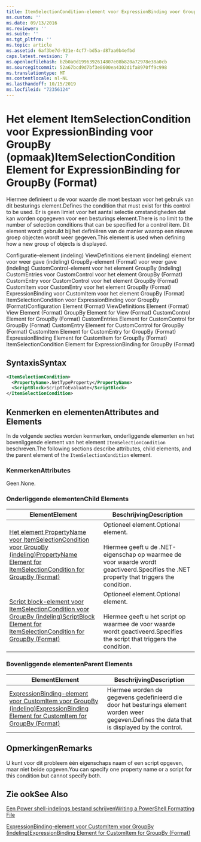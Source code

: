 ```yaml
---
title: ItemSelectionCondition-element voor ExpressionBinding voor GroupBy (indeling) | Microsoft Docs
ms.custom: ''
ms.date: 09/13/2016
ms.reviewer: ''
ms.suite: ''
ms.tgt_pltfrm: ''
ms.topic: article
ms.assetid: 6af3be7d-921e-4cf7-bd5a-d87aa0b4efbd
caps.latest.revision: 7
ms.openlocfilehash: b2b0a0d1996392614807e08b820a72978e38a0cb
ms.sourcegitcommit: 52a67bcd9d7bf3e8600ea4302d1fa8970ff9c998
ms.translationtype: MT
ms.contentlocale: nl-NL
ms.lasthandoff: 10/15/2019
ms.locfileid: "72356124"
---
```

# <a name="itemselectioncondition-element-for-expressionbinding-for-groupby-format"></a><span data-ttu-id="b994e-102">Het element ItemSelectionCondition voor ExpressionBinding voor GroupBy (opmaak)</span><span class="sxs-lookup"><span data-stu-id="b994e-102">ItemSelectionCondition Element for ExpressionBinding for GroupBy (Format)</span></span>

<span data-ttu-id="b994e-103">Hiermee definieert u de voor waarde die moet bestaan voor het gebruik van dit besturings element.</span><span class="sxs-lookup"><span data-stu-id="b994e-103">Defines the condition that must exist for this control to be used.</span></span> <span data-ttu-id="b994e-104">Er is geen limiet voor het aantal selectie omstandigheden dat kan worden opgegeven voor een besturings element.</span><span class="sxs-lookup"><span data-stu-id="b994e-104">There is no limit to the number of selection conditions that can be specified for a control item.</span></span> <span data-ttu-id="b994e-105">Dit element wordt gebruikt bij het definiëren van de manier waarop een nieuwe groep objecten wordt weer gegeven.</span><span class="sxs-lookup"><span data-stu-id="b994e-105">This element is used when defining how a new group of objects is displayed.</span></span>

<span data-ttu-id="b994e-106">Configuratie-element (indeling) ViewDefinitions element (indeling) element voor weer gave (indeling) GroupBy-element (Format) voor weer gave (indeling) CustomControl-element voor het element GroupBy (indeling) CustomEntries voor CustomControl voor het element GroupBy (Format) CustomEntry voor CustomControl voor het element GroupBy (Format) CustomItem voor CustomEntry voor het element GroupBy (Format) ExpressionBinding voor CustomItem voor het element GroupBy (Format) ItemSelectionCondition voor ExpressionBinding voor GroupBy (Format)</span><span class="sxs-lookup"><span data-stu-id="b994e-106">Configuration Element (Format) ViewDefinitions Element (Format) View Element (Format) GroupBy Element for View (Format) CustomControl Element for GroupBy (Format) CustomEntries Element for CustomControl for GroupBy (Format) CustomEntry Element for CustomControl for GroupBy (Format) CustomItem Element for CustomEntry for GroupBy (Format) ExpressionBinding Element for CustomItem for GroupBy (Format) ItemSelectionCondition Element for ExpressionBinding for GroupBy (Format)</span></span>

## <a name="syntax"></a><span data-ttu-id="b994e-107">Syntaxis</span><span class="sxs-lookup"><span data-stu-id="b994e-107">Syntax</span></span>

```xml
<ItemSelectionCondition>
  <PropertyName>.NetTypeProperty</PropertyName>
  <ScriptBlock>ScriptToEvaluate</ScriptBlock>
</ItemSelectionCondition>
```

## <a name="attributes-and-elements"></a><span data-ttu-id="b994e-108">Kenmerken en elementen</span><span class="sxs-lookup"><span data-stu-id="b994e-108">Attributes and Elements</span></span>

<span data-ttu-id="b994e-109">In de volgende secties worden kenmerken, onderliggende elementen en het bovenliggende element van het element `ItemSelectionCondition` beschreven.</span><span class="sxs-lookup"><span data-stu-id="b994e-109">The following sections describe attributes, child elements, and the parent element of the `ItemSelectionCondition` element.</span></span>

### <a name="attributes"></a><span data-ttu-id="b994e-110">Kenmerken</span><span class="sxs-lookup"><span data-stu-id="b994e-110">Attributes</span></span>

<span data-ttu-id="b994e-111">Geen.</span><span class="sxs-lookup"><span data-stu-id="b994e-111">None.</span></span>

### <a name="child-elements"></a><span data-ttu-id="b994e-112">Onderliggende elementen</span><span class="sxs-lookup"><span data-stu-id="b994e-112">Child Elements</span></span>

|<span data-ttu-id="b994e-113">Element</span><span class="sxs-lookup"><span data-stu-id="b994e-113">Element</span></span>|<span data-ttu-id="b994e-114">Beschrijving</span><span class="sxs-lookup"><span data-stu-id="b994e-114">Description</span></span>|
|-------------|-----------------|
|[<span data-ttu-id="b994e-115">Het element PropertyName voor ItemSelectionCondition voor GroupBy (indeling)</span><span class="sxs-lookup"><span data-stu-id="b994e-115">PropertyName Element for ItemSelectionCondition for GroupBy (Format)</span></span>](./propertyname-element-for-itemselectioncondition-for-groupby-format.md)|<span data-ttu-id="b994e-116">Optioneel element.</span><span class="sxs-lookup"><span data-stu-id="b994e-116">Optional element.</span></span><br /><br /> <span data-ttu-id="b994e-117">Hiermee geeft u de .NET-eigenschap op waarmee de voor waarde wordt geactiveerd.</span><span class="sxs-lookup"><span data-stu-id="b994e-117">Specifies the .NET property that triggers the condition.</span></span>|
|[<span data-ttu-id="b994e-118">Script block-element voor ItemSelectionCondition voor GroupBy (indeling)</span><span class="sxs-lookup"><span data-stu-id="b994e-118">ScriptBlock Element for ItemSelectionCondition for GroupBy (Format)</span></span>](./scriptblock-element-for-itemselectioncondition-for-groupby-format.md)|<span data-ttu-id="b994e-119">Optioneel element.</span><span class="sxs-lookup"><span data-stu-id="b994e-119">Optional element.</span></span><br /><br /> <span data-ttu-id="b994e-120">Hiermee geeft u het script op waarmee de voor waarde wordt geactiveerd.</span><span class="sxs-lookup"><span data-stu-id="b994e-120">Specifies the script that triggers the condition.</span></span>|

### <a name="parent-elements"></a><span data-ttu-id="b994e-121">Bovenliggende elementen</span><span class="sxs-lookup"><span data-stu-id="b994e-121">Parent Elements</span></span>

|<span data-ttu-id="b994e-122">Element</span><span class="sxs-lookup"><span data-stu-id="b994e-122">Element</span></span>|<span data-ttu-id="b994e-123">Beschrijving</span><span class="sxs-lookup"><span data-stu-id="b994e-123">Description</span></span>|
|-------------|-----------------|
|[<span data-ttu-id="b994e-124">ExpressionBinding-element voor CustomItem voor GroupBy (indeling)</span><span class="sxs-lookup"><span data-stu-id="b994e-124">ExpressionBinding Element for CustomItem for GroupBy (Format)</span></span>](./expressionbinding-element-for-customitem-for-groupby-format.md)|<span data-ttu-id="b994e-125">Hiermee worden de gegevens gedefinieerd die door het besturings element worden weer gegeven.</span><span class="sxs-lookup"><span data-stu-id="b994e-125">Defines the data that is displayed by the control.</span></span>|

## <a name="remarks"></a><span data-ttu-id="b994e-126">Opmerkingen</span><span class="sxs-lookup"><span data-stu-id="b994e-126">Remarks</span></span>

<span data-ttu-id="b994e-127">U kunt voor dit probleem één eigenschaps naam of een script opgeven, maar niet beide opgeven.</span><span class="sxs-lookup"><span data-stu-id="b994e-127">You can specify one property name or a script for this condition but cannot specify both.</span></span>

## <a name="see-also"></a><span data-ttu-id="b994e-128">Zie ook</span><span class="sxs-lookup"><span data-stu-id="b994e-128">See Also</span></span>

[<span data-ttu-id="b994e-129">Een Power shell-indelings bestand schrijven</span><span class="sxs-lookup"><span data-stu-id="b994e-129">Writing a PowerShell Formatting File</span></span>](./writing-a-powershell-formatting-file.md)

[<span data-ttu-id="b994e-130">ExpressionBinding-element voor CustomItem voor GroupBy (indeling)</span><span class="sxs-lookup"><span data-stu-id="b994e-130">ExpressionBinding Element for CustomItem for GroupBy (Format)</span></span>](./expressionbinding-element-for-customitem-for-groupby-format.md)
